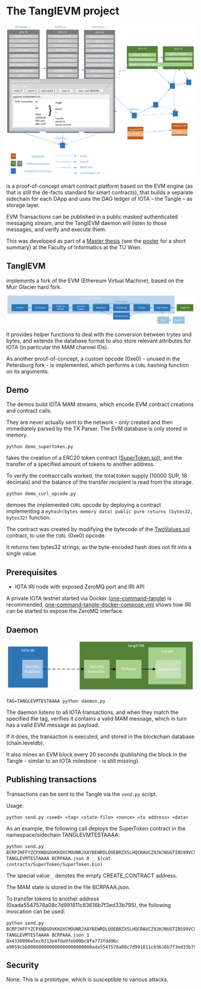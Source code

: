 The TanglEVM project
====================

![TanglEVM summary](img/tanglevm_summary.png)

is a proof-of-concept smart contract platform based on the EVM engine (as that is still
the de-facto standard for smart contracts), that builds a separate sidechain for each
DApp and uses the DAG ledger of IOTA – the Tangle – as storage layer. 

EVM Transactions can be published in a public masked authenticated messaging stream,
and the TanglEVM daemon will listen to those messages, and verify and execute them.

This was developed as part of a [Master thesis](docs/thesis.pdf) (see the [poster](docs/poster.pdf)
for a short summary) at the Faculty of Informatics at the TU Wien.

TanglEVM
--------

implements a fork of the EVM (Ethereum Virtual Machine), based on the Muir Glacier hard fork.

![TanglEVM fork](img/tanglevm_forks.png)

It provides helper functions to deal with the conversion between trytes and bytes, and extends 
the database format to also store relevant attributes for IOTA (in particular the MAM channel 
IDs).

As another proof-of-concept, a custom opcode (0xe0) - unused in the Petersburg fork - is 
implemented, which performs a `CURL` hashing function on its arguments.


Demo
----

The demos build IOTA MAM streams, which encode EVM contract creations and contract
calls.

They are never actually sent to the network - only created and then immediately 
parsed by the TX Parser. The EVM database is only stored in memory.

```
python demo_supertoken.py
```

fakes the creation of a ERC20 token contract ([SuperToken.sol](contracts/SuperToken.sol)), and the transfer of a specified amount of tokens to 
another address.

To verify the contract calls worked, the total token supply (10000 SUP, 18 decimals) and the balance of the transfer recipient is read from the storage.

```
python demo_curl_opcode.py
```

demoes the implemented `CURL` opcode by deploying a contract implementing a `myhash(bytes memory data) public pure returns (bytes32, bytes32)` function.

The contract was created by modifying the bytecode of the [TwoValues.sol](contracts/TwoValues.sol) contract, to use the `CURL` (0xe0) opcode.

It returns two bytes32 strings, as the byte-encoded hash does not fit into
a single value.

Prerequisites
-------------

- IOTA IRI node with exposed ZeroMQ port and IRI API

A private IOTA testnet started via Docker ([one-command-tangle](https://github.com/iota-community/one-command-tangle)) is recommended, [one-command-tangle-docker-compose.yml](one-command-tangle-docker-compose.yml) shows how IRI can be started to expose the ZeroMQ interface. 

Daemon
------

![Architecture](img/tanglevm_architecture.png)

```
TAG=TANGLEVMTESTAAAA python daemon.py
```

The daemon listens to all IOTA transactions, and when they match the specified the tag, verifies it contains a valid MAM message, which in turn has a valid EVM message as payload.

If it does, the transaction is executed, and stored in the blockchain database (chain.leveldb).

It also mines an EVM block every 20 seconds (publishing the block in the Tangle - similar to an IOTA milestone - is still missing).

Publishing transactions
-----------------------

Transactions can be sent to the Tangle via the `send.py` script.

Usage:

```
python send.py <seed> <tag> <state-file> <nonce> <to address> <data>
```

As an example, the following call deploys the SuperToken contract in the namespace/sidechain TANGLEVMTESTAAAA:

```
python send.py BCRPJHFFYZCPXNDGOVKKOXCMOUNRJXAYBEWRDLOOEBRZXSLHQCRAUCZ9JHJNUGTIBS99VCSSMEXYKAAAA TANGLEVMTESTAAAA BCRPAAA.json 0 _ $(cat contracts/SuperToken/SuperToken.bin)
```

The special value `_` denotes the empty CREATE_CONTRACT address.

The MAM state is stored in the file BCRPAAA.json.

To transfer tokens to another address (0xada5547578a08c7d991811c83616b7f3ed33b795),
the following invocation can be used:

```
python send.py BCRPJHFFYZCPXNDGOVKKOXCMOUNRJXAYBEWRDLOOEBRZXSLHQCRAUCZ9JHJNUGTIBS99VCSSMEXYKAAAA TANGLEVMTESTAAAA BCRPAAA.json 1 0x4330096e5ec0113e4fda9feb09bc0fa773fdd96c a9059cbb000000000000000000000000ada5547578a08c7d991811c83616b7f3ed33b7950000000000000000000000000000000000000000000000000000000000001337 
```

Security
--------

None. This is a prototype, which is susceptible to various attacks.
